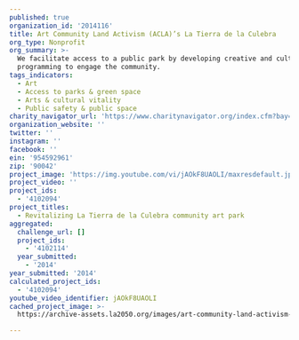 ```yaml
---
published: true
organization_id: '2014116'
title: Art Community Land Activism (ACLA)’s La Tierra de la Culebra
org_type: Nonprofit
org_summary: >-
  We facilitate access to a public park by developing creative and cultural
  programming to engage the community.
tags_indicators:
  - Art
  - Access to parks & green space
  - Arts & cultural vitality
  - Public safety & public space
charity_navigator_url: 'https://www.charitynavigator.org/index.cfm?bay=search.profile&ein=954592961'
organization_website: ''
twitter: ''
instagram: ''
facebook: ''
ein: '954592961'
zip: '90042'
project_image: 'https://img.youtube.com/vi/jAOkF8UAOLI/maxresdefault.jpg'
project_video: ''
project_ids:
  - '4102094'
project_titles:
  - Revitalizing La Tierra de la Culebra community art park
aggregated:
  challenge_url: []
  project_ids:
    - '4102114'
  year_submitted:
    - '2014'
year_submitted: '2014'
calculated_project_ids:
  - '4102094'
youtube_video_identifier: jAOkF8UAOLI
cached_project_image: >-
  https://archive-assets.la2050.org/images/art-community-land-activism-aclas-la-tierra-de-la-culebra/img.youtube.com/vi/jAOkF8UAOLI/maxresdefault.jpg

---
```

